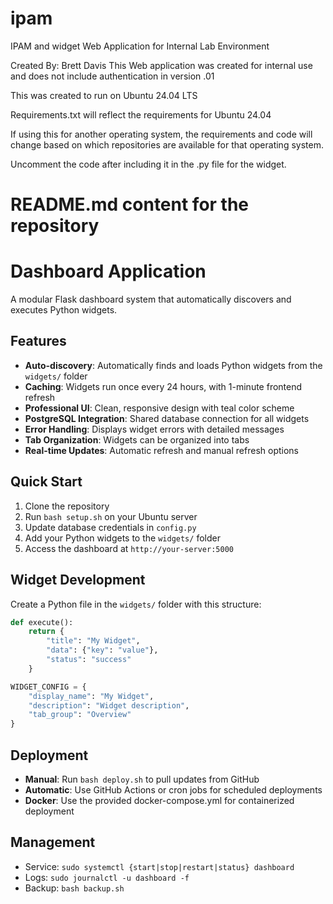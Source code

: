 # ipam
IPAM and widget Web Application for Internal Lab Environment

Created By: Brett Davis
This Web application was created for internal use and does not include authentication in version .01

This was created to run on Ubuntu 24.04 LTS

Requirements.txt will reflect the requirements for Ubuntu 24.04

If using this for another operating system, the requirements and code will change based on which repositories are available for that operating system.


Uncomment the code after including it in the .py file for the widget.



# README.md content for the repository
# Dashboard Application

A modular Flask dashboard system that automatically discovers and executes Python widgets.

## Features

- **Auto-discovery**: Automatically finds and loads Python widgets from the `widgets/` folder
- **Caching**: Widgets run once every 24 hours, with 1-minute frontend refresh
- **Professional UI**: Clean, responsive design with teal color scheme
- **PostgreSQL Integration**: Shared database connection for all widgets
- **Error Handling**: Displays widget errors with detailed messages
- **Tab Organization**: Widgets can be organized into tabs
- **Real-time Updates**: Automatic refresh and manual refresh options

## Quick Start

1. Clone the repository
2. Run `bash setup.sh` on your Ubuntu server
3. Update database credentials in `config.py`
4. Add your Python widgets to the `widgets/` folder
5. Access the dashboard at `http://your-server:5000`

## Widget Development

Create a Python file in the `widgets/` folder with this structure:

```python
def execute():
    return {
        "title": "My Widget",
        "data": {"key": "value"},
        "status": "success"
    }

WIDGET_CONFIG = {
    "display_name": "My Widget",
    "description": "Widget description",
    "tab_group": "Overview"
}
```

## Deployment

- **Manual**: Run `bash deploy.sh` to pull updates from GitHub
- **Automatic**: Use GitHub Actions or cron jobs for scheduled deployments
- **Docker**: Use the provided docker-compose.yml for containerized deployment

## Management

- Service: `sudo systemctl {start|stop|restart|status} dashboard`
- Logs: `sudo journalctl -u dashboard -f`
- Backup: `bash backup.sh`
